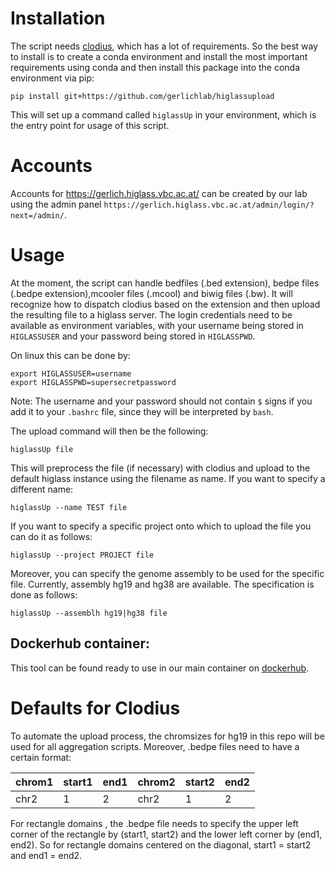 # Installation


The script needs [clodius](https://github.com/higlass/clodius), which has a lot of requirements. So the best way to install is to create a conda environment and install the most important requirements using conda and then install this package into the conda environment via pip:

```pip install git+https://github.com/gerlichlab/higlassupload```

This will set up a command called ```higlassUp``` in your environment, which is the entry point for usage of this script.

# Accounts
Accounts for https://gerlich.higlass.vbc.ac.at/ can be created by our lab using the admin panel
```https://gerlich.higlass.vbc.ac.at/admin/login/?next=/admin/```.

# Usage

At the moment, the script can handle bedfiles (.bed extension), bedpe files (.bedpe extension),mcooler files (.mcool) and biwig files (.bw). It will recognize how to dispatch clodius based on the extension and then upload the resulting file to a higlass server. The login credentials need to be available as environment variables, with your username being stored in `HIGLASSUSER` and your password being stored in `HIGLASSPWD`.

On linux this can be done by:
```
export HIGLASSUSER=username
export HIGLASSPWD=supersecretpassword
```
Note: The username and your password should not contain `$` signs if you add it to your `.bashrc` file, since they will be interpreted by `bash`.

The upload command will then be the following:

```higlassUp file```

This will preprocess the file (if necessary) with clodius and upload to the default higlass instance using the filename as name. If you want to specify a different name:

```higlassUp --name TEST file```

If you want to specify a specific project onto which to upload the file you can do it as follows:

```higlassUp --project PROJECT file```

Moreover, you can specify the genome assembly to be used for the specific file. Currently, assembly hg19 and hg38 are available. The specification is done as follows:

```higlassUp --assemblh hg19|hg38 file```

## Dockerhub container:
This tool can be found ready to use in our main container on [dockerhub](https://hub.docker.com/repository/docker/gerlichlab/scshic_docker).

# Defaults for Clodius

To automate the upload process, the chromsizes for hg19 in this repo will be used for all aggregation scripts. Moreover, .bedpe files need to have a certain format:

| chrom1  | start1 | end1 | chrom2 | start2 | end2 |
| ------------- | ------------- | ------------- | ------------- | ------------- | ------------- |
| chr2  | 1  | 2  | chr2  | 1  | 2  |

For rectangle domains , the .bedpe file needs to specify the upper left corner of the rectangle by (start1, start2) and the lower left corner by (end1, end2). So for rectangle domains centered on the diagonal, start1 = start2 and end1 = end2.
